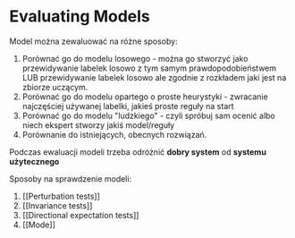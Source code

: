 # Evaluating Models
Model można zewaluować na różne sposoby:
1. Porównać go do modelu losowego - można go stworzyć jako przewidywanie labelek losowo z tym samym prawdopodobieństwem LUB przewidywanie labelek losowo ale zgodnie z rozkładem jaki jest na zbiorze uczącym.
2. Porównać go do modelu opartego o proste heurystyki - zwracanie najczęściej używanej labelki, jakieś proste reguły na start
3. Porównać go do modelu "ludzkiego" - czyli spróbuj sam ocenić albo niech ekspert stworzy jakiś model/reguły
4. Porównanie do istniejących, obecnych rozwiązań. 

Podczas ewaluacji modeli trzeba odróżnić **dobry system** od **systemu użytecznego**

Sposoby na sprawdzenie modeli:
1. [[Perturbation tests]]
2. [[Invariance tests]]
3. [[Directional expectation tests]]
4. [[Mode]]